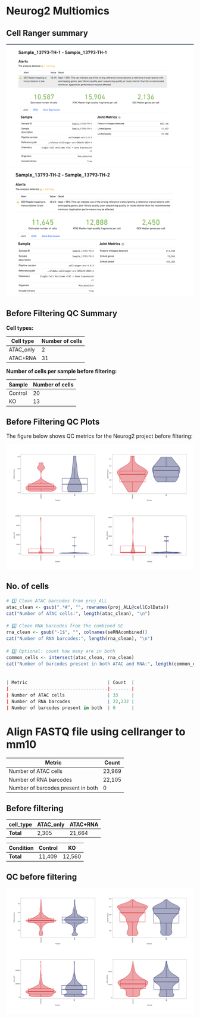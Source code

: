 # Neurog2 Multiomics 


## Cell Ranger summary 

![Cell Ranger TH1](th1.png)
![Cell Ranger TH2](th2.png)


## Before Filtering QC Summary

**Cell types:**

| Cell type  | Number of cells |
|------------|----------------|
| ATAC_only  | 2              |
| ATAC+RNA   | 31             |

**Number of cells per sample before filtering:**

| Sample   | Number of cells |
|----------|----------------|
| Control  | 20             |
| KO       | 13             |

## Before Filtering QC Plots

The figure below shows QC metrics for the Neurog2 project before filtering:

![Neurog2 Before Filtering QC](Neurog2_beforeFilterQC.png)

## No. of cells 

```r
# 1️⃣ Clean ATAC barcodes from proj_ALL
atac_clean <- gsub(".*#", "", rownames(proj_ALL@cellColData))
cat("Number of ATAC cells:", length(atac_clean), "\n")

# 2️⃣ Clean RNA barcodes from the combined SE
rna_clean <- gsub("-1$", "", colnames(seRNAcombined))
cat("Number of RNA barcodes:", length(rna_clean), "\n")

# 3️⃣ Optional: count how many are in both
common_cells <- intersect(atac_clean, rna_clean)
cat("Number of barcodes present in both ATAC and RNA:", length(common_cells), "\n")


| Metric                              | Count  |
|-------------------------------------|--------|
| Number of ATAC cells                | 33     |
| Number of RNA barcodes              | 22,232 |
| Number of barcodes present in both  | 0      |

``` 


# Align FASTQ file using cellranger to mm10 


| Metric                              | Count  |
|-------------------------------------|--------|
| Number of ATAC cells                | 23,969 |
| Number of RNA barcodes              | 22,105 |
| Number of barcodes present in both  | 0      |

## Before filtering 

| cell_type | ATAC_only | ATAC+RNA |
|-----------|-----------|----------|
| **Total** | 2,305     | 21,664   |

| Condition | Control | KO    |
|-----------|---------|-------|
| **Total** | 11,409  |12,560 |


## QC before filtering 

![Multiome cell summary](align/mNeurog2_beforeFilterQC.png)


